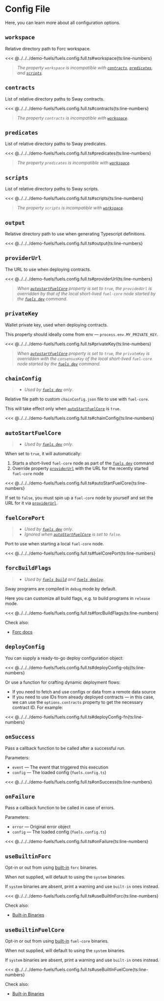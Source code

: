 # Config File

Here, you can learn more about all configuration options.

## `workspace`

Relative directory path to Forc workspace.

<<< @../../../demo-fuels/fuels.config.full.ts#workspace{ts:line-numbers}

> _The property `workspace` is incompatible with [`contracts`](#contracts), [`predicates`](#predicates), and [`scripts`](#scripts)._

## `contracts`

List of relative directory paths to Sway contracts.

<<< @../../../demo-fuels/fuels.config.full.ts#contracts{ts:line-numbers}

> _The property `contracts` is incompatible with [`workspace`](#workspace)._

## `predicates`

List of relative directory paths to Sway predicates.

<<< @../../../demo-fuels/fuels.config.full.ts#predicates{ts:line-numbers}

> _The property `predicates` is incompatible with [`workspace`](#workspace)._

## `scripts`

List of relative directory paths to Sway scripts.

<<< @../../../demo-fuels/fuels.config.full.ts#scripts{ts:line-numbers}

> _The property `scripts` is incompatible with [`workspace`](#workspace)._

## `output`

Relative directory path to use when generating Typescript definitions.

<<< @../../../demo-fuels/fuels.config.full.ts#output{ts:line-numbers}

## `providerUrl`

The URL to use when deploying contracts.

<<< @../../../demo-fuels/fuels.config.full.ts#providerUrl{ts:line-numbers}

> _When [`autostartFuelCore`](#autostartfuelcore) property is set to `true`, the `providedUrl` is overridden by that of the local short-lived `fuel-core` node started by the [`fuels dev`](./commands.md#fuels-dev) command._

## `privateKey`

Wallet private key, used when deploying contracts.

This property should ideally come from env — `process.env.MY_PRIVATE_KEY`.

<<< @../../../demo-fuels/fuels.config.full.ts#privateKey{ts:line-numbers}

> _When [`autostartFuelCore`](#autostartfuelcore) property is set to `true`, the `privateKey` is overridden with the `consensusKey` of the local short-lived `fuel-core` node started by the [`fuels dev`](./commands.md#fuels-dev) command._

## `chainConfig`

> - _Used by [`fuels dev`](./commands.md#fuels-dev) only_.

Relative file path to custom `chainConfig.json` file to use with `fuel-core`.

This will take effect only when [`autoStartFuelCore`](#autostartfuelcore) is `true`.

<<< @../../../demo-fuels/fuels.config.full.ts#chainConfig{ts:line-numbers}

## `autoStartFuelCore`

> - _Used by [`fuels dev`](./commands.md#fuels-dev) only_.

When set to `true`, it will automatically:

1. Starts a short-lived `fuel-core` node as part of the [`fuels dev`](./commands.md#fuels-dev) command
1. Override property [`providerUrl`](#providerurl) with the URL for the recently started `fuel-core` node

<<< @../../../demo-fuels/fuels.config.full.ts#autoStartFuelCore{ts:line-numbers}

If set to `false`, you must spin up a `fuel-core` node by yourself and set the URL for it via [`providerUrl`](#providerurl).

## `fuelCorePort`

> - _Used by [`fuels dev`](./commands.md#fuels-dev) only_.
> - _Ignored when [`autoStartFuelCore`](#autostartfuelcore) is set to `false`._

Port to use when starting a local `fuel-core` node.

<<< @../../../demo-fuels/fuels.config.full.ts#fuelCorePort{ts:line-numbers}

## `forcBuildFlags`

> - _Used by [`fuels build`](./commands.md#fuels-build) and [`fuels deploy`](./commands.md#fuels-deploy)_.

Sway programs are compiled in `debug` mode by default.

Here you can customize all build flags, e.g. to build programs in `release` mode.

<<< @../../../demo-fuels/fuels.config.full.ts#forcBuildFlags{ts:line-numbers}

Check also:

- [Forc docs](https://docs.fuel.network/docs/forc/commands/forc_build/#forc-build)

## `deployConfig`

You can supply a ready-to-go deploy configuration object:

<<< @../../../demo-fuels/fuels.config.full.ts#deployConfig-obj{ts:line-numbers}

Or use a function for crafting dynamic deployment flows:

- If you need to fetch and use configs or data from a remote data source
- If you need to use IDs from already deployed contracts — in this case, we can use the `options.contracts` property to get the necessary contract ID. For example:

<<< @../../../demo-fuels/fuels.config.full.ts#deployConfig-fn{ts:line-numbers}

## `onSuccess`

Pass a callback function to be called after a successful run.

Parameters:

- `event` — The event that triggered this execution
- `config` — The loaded config (`fuels.config.ts`)

<<< @../../../demo-fuels/fuels.config.full.ts#onSuccess{ts:line-numbers}

## `onFailure`

Pass a callback function to be called in case of errors.

Parameters:

- `error` — Original error object
- `config` — The loaded config (`fuels.config.ts`)

<<< @../../../demo-fuels/fuels.config.full.ts#onFailure{ts:line-numbers}

## `useBuiltinForc`

Opt-in or out from using [built-in](./binaries.md) `forc` binaries.

When not supplied, will default to using the `system` binaries.

If `system` binaries are absent, print a warning and use `built-in` ones instead.

<<< @../../../demo-fuels/fuels.config.full.ts#useBuiltInForc{ts:line-numbers}

Check also:

- [Built-in Binaries](./binaries.md)

## `useBuiltinFuelCore`

Opt-in or out from using [built-in](./binaries.md) `fuel-core` binaries.

When not supplied, will default to using the `system` binaries.

If `system` binaries are absent, print a warning and use `built-in` ones instead.

<<< @../../../demo-fuels/fuels.config.full.ts#useBuiltInFuelCore{ts:line-numbers}

Check also:

- [Built-in Binaries](./binaries.md)
